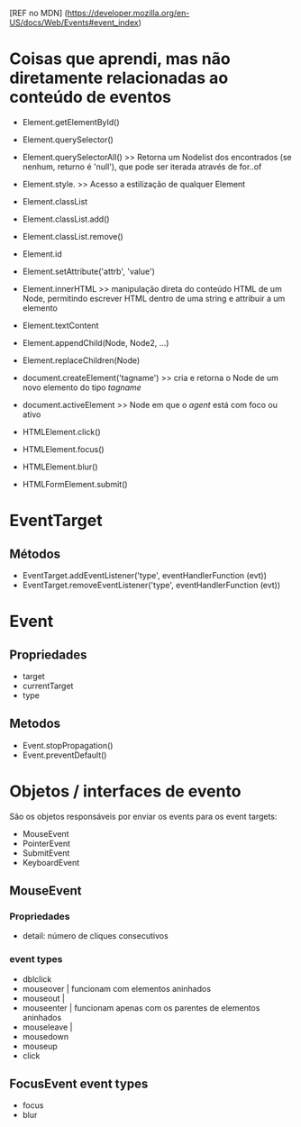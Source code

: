 [REF no MDN] (https://developer.mozilla.org/en-US/docs/Web/Events#event_index)

# Coisas que aprendi, mas não diretamente relacionadas ao conteúdo de eventos
- Element.getElementById()
- Element.querySelector()
- Element.querySelectorAll() >> Retorna um Nodelist dos encontrados (se nenhum, returno é 'null'), que pode ser iterada através de for..of
- Element.style. >> Acesso a estilização de qualquer Element

- Element.classList
- Element.classList.add()
- Element.classList.remove()
- Element.id
- Element.setAttribute('attrb', 'value')

- Element.innerHTML >> manipulação direta do conteúdo HTML de um Node, permitindo escrever HTML dentro de uma string e attribuir a um elemento
- Element.textContent

- Element.appendChild(Node, Node2, ...)
- Element.replaceChildren(Node)
- document.createElement('tagname') >> cria e retorna o Node de um novo elemento do tipo _tagname_
- document.activeElement >> Node em que o _agent_ está com foco ou ativo

- HTMLElement.click()
- HTMLElement.focus()
- HTMLElement.blur()

- HTMLFormElement.submit()

# EventTarget
## Métodos
- EventTarget.addEventListener('type', eventHandlerFunction (evt))
- EventTarget.removeEventListener('type', eventHandlerFunction (evt))

# Event
## Propriedades
- target
- currentTarget
- type

## Metodos
- Event.stopPropagation()
- Event.preventDefault()

# Objetos / interfaces de evento
São os objetos responsáveis por enviar os events para os event targets:
- MouseEvent
- PointerEvent
- SubmitEvent
- KeyboardEvent

## MouseEvent 
### Propriedades
- detail: número de cliques consecutivos

### event types
- dblclick
- mouseover | funcionam com elementos aninhados
- mouseout  |
- mouseenter | funcionam apenas com os parentes de elementos aninhados
- mouseleave |
- mousedown
- mouseup
- click

## FocusEvent event types
- focus
- blur